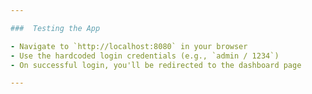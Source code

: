 ```yaml
---

###  Testing the App

- Navigate to `http://localhost:8080` in your browser
- Use the hardcoded login credentials (e.g., `admin / 1234`)
- On successful login, you'll be redirected to the dashboard page

---
```

